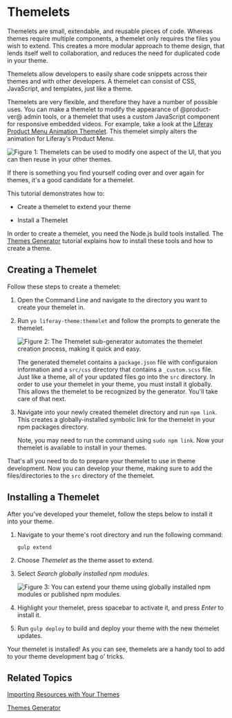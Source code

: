 # Themelets [](id=themelets)

Themelets are small, extendable, and reusable pieces of code. Whereas themes
require multiple components, a themelet only requires the files you wish to
extend. This creates a more modular approach to theme design, that lends itself
well to collaboration, and reduces the need for duplicated code in your theme.

Themelets allow developers to easily share code snippets across their themes and
with other developers. A themelet can consist of CSS, JavaScript, and templates,
just like a theme.

Themelets are very flexible, and therefore they have a number of possible uses.
You can make a themelet to modify the appearance of @product-ver@ admin tools, or a
themelet that uses a custom JavaScript component for responsive embedded videos.
For example, take a look at the [Liferay Product Menu Animation Themelet](https://www.npmjs.com/package/lfr-product-menu-animation-themelet).
This themelet simply alters the animation for Liferay's Product Menu.

![Figure 1: Themelets can be used to modify one aspect of the UI, that you can then reuse in your other themes.](../../images/product-menu-animation-themelet.png)

If there is something you find yourself coding over and over again for themes,
it's a good candidate for a themelet.

This tutorial demonstrates how to:

- Create a themelet to extend your theme

- Install a Themelet

In order to create a themelet, you need the Node.js build tools installed. The
[Themes Generator](/develop/tutorials/-/knowledge_base/7-0/themes-generator)
tutorial explains how to install these tools and how to create a theme.

## Creating a Themelet [](id=creating-a-themelet)

Follow these steps to create a themelet:

1.  Open the Command Line and navigate to the directory you want to create your
    themelet in.

2.  Run `yo liferay-theme:themelet` and follow the prompts to generate the
    themelet.

    ![Figure 2: The Themelet sub-generator automates the themelet creation process, making it quick and easy.](../../images/themelet-prompt.png)
   
    The generated themelet contains a `package.json` file with configuraion
    information and a `src/css` directory that contains a `_custom.scss` file.
    Just like a theme, all of your updated files go into the `src` directory. In
    order to use your themelet in your theme, you must install it globally. This
    allows the themelet to be recognized by the generator. You'll take care of
    that next.

3.  Navigate into your newly created themelet directory and run 
    `npm link`. This creates a globally-installed symbolic link for the themelet
    in your npm packages directory.
			
    Note, you may need to run the command using `sudo npm link`. Now your
    themelet is available to install in your themes.
    
That's all you need to do to prepare your themelet to use in theme development.
Now you can develop your theme, making sure to add the files/directories to the
`src` directory of the themelet.

## Installing a Themelet [](id=installing-a-themelet)

After you've developed your themelet, follow the steps below to install it into
your theme.

1.  Navigate to your theme's root directory and run the following command:

        gulp extend

2.  Choose *Themelet* as the theme asset to extend.

3.  Select *Search globally installed npm modules*.

    ![Figure 3: You can extend your theme using globally installed npm modules or published npm modules.](../../images/install-themelet.png)

4.  Highlight your themelet, press spacebar to activate it, and press *Enter* to
    install it. 

5.  Run `gulp deploy` to build and deploy your theme with the new themelet
    updates.
   
Your themelet is installed! As you can see, themelets are a handy tool to add to
your theme development bag o' tricks.

## Related Topics [](id=related-topics)

[Importing Resources with Your Themes](/develop/tutorials/-/knowledge_base/7-0/importing-resources-with-a-theme)

[Themes Generator](/develop/tutorials/-/knowledge_base/7-0/themes-generator)
